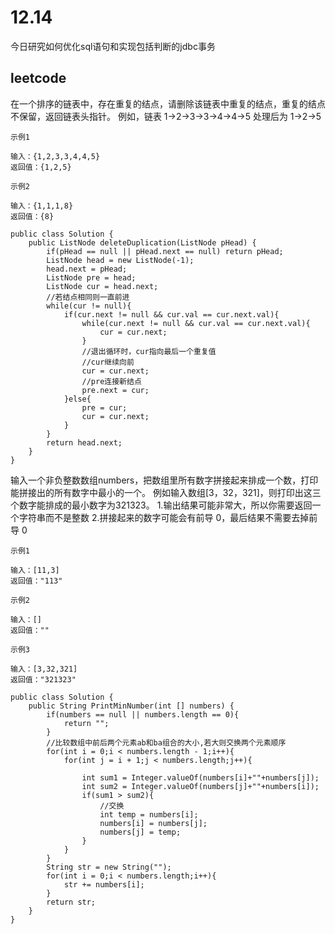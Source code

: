 # 12.14
今日研究如何优化sql语句和实现包括判断的jdbc事务
## leetcode
在一个排序的链表中，存在重复的结点，请删除该链表中重复的结点，重复的结点不保留，返回链表头指针。 例如，链表 1->2->3->3->4->4->5  处理后为 1->2->5

```
示例1

输入：{1,2,3,3,4,4,5}
返回值：{1,2,5}

示例2

输入：{1,1,1,8}
返回值：{8}
```
```
public class Solution {
    public ListNode deleteDuplication(ListNode pHead) {
        if(pHead == null || pHead.next == null) return pHead;
        ListNode head = new ListNode(-1);
        head.next = pHead;
        ListNode pre = head;
        ListNode cur = head.next;
        //若结点相同则一直前进
        while(cur != null){
            if(cur.next != null && cur.val == cur.next.val){
                while(cur.next != null && cur.val == cur.next.val){
                    cur = cur.next;
                }
                //退出循环时，cur指向最后一个重复值
                //cur继续向前
                cur = cur.next;
                //pre连接新结点
                pre.next = cur;
            }else{
                pre = cur;
                cur = cur.next;
            }
        }
        return head.next;
    }
}
```

输入一个非负整数数组numbers，把数组里所有数字拼接起来排成一个数，打印能拼接出的所有数字中最小的一个。
例如输入数组[3，32，321]，则打印出这三个数字能排成的最小数字为321323。
1.输出结果可能非常大，所以你需要返回一个字符串而不是整数
2.拼接起来的数字可能会有前导 0，最后结果不需要去掉前导 0

```
示例1

输入：[11,3]
返回值："113"

示例2

输入：[]
返回值：""

示例3

输入：[3,32,321]
返回值："321323"

```

```
public class Solution {
    public String PrintMinNumber(int [] numbers) {
        if(numbers == null || numbers.length == 0){
            return "";
        }
        //比较数组中前后两个元素ab和ba组合的大小,若大则交换两个元素顺序
        for(int i = 0;i < numbers.length - 1;i++){
            for(int j = i + 1;j < numbers.length;j++){
                
                int sum1 = Integer.valueOf(numbers[i]+""+numbers[j]);
                int sum2 = Integer.valueOf(numbers[j]+""+numbers[i]);
                if(sum1 > sum2){
                    //交换
                    int temp = numbers[i];
                    numbers[i] = numbers[j];
                    numbers[j] = temp;
                }
            }
        }
        String str = new String("");
        for(int i = 0;i < numbers.length;i++){
            str += numbers[i];
        }
        return str;
    }
}
```